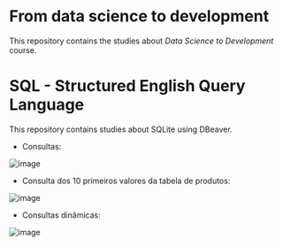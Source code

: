 # From data science to development 

This repository contains the studies about *Data Science to Development* course.

# SQL - Structured English Query Language

This repository contains studies about SQLite using DBeaver. 

- Consultas:

![image](https://user-images.githubusercontent.com/81119854/152888624-25fbb9c9-b3e4-435a-a2f8-0796461c6441.png)

- Consulta dos 10 primeiros valores da tabela de produtos:

![image](https://user-images.githubusercontent.com/81119854/152889948-90cfcc8e-eae6-4335-8ee9-1944737efe16.png)

- Consultas dinâmicas:

![image](https://user-images.githubusercontent.com/81119854/152890749-3a750057-ccc9-4e9b-a185-e610d636cbb9.png)
